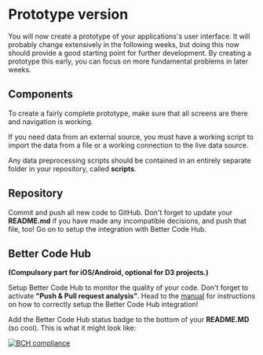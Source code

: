 # Prototype version

You will now create a prototype of your applications's user interface. It will
probably change extensively in the following weeks, but doing this now should
provide a good starting point for further development. By creating a prototype
this early, you can focus on more fundamental problems in later weeks.

## Components

To create a fairly complete prototype, make sure that all screens are there and
navigation is working.

If you need data from an external source, you must have a working script to
import the data from a file or a working connection to the live data source.

Any data preprocessing scripts should be contained in an entirely separate
folder in your repository, called **scripts**.

## Repository

Commit and push all new code to GitHub. Don't forget to update your **README.md** if you have made any incompatible decisions, and push that file, too! Go on to setup the integration with Better Code Hub.

## Better Code Hub

**(Compulsory part for iOS/Android, optional for D3 projects.)**

Setup Better Code Hub to monitor the quality of your code. Don't forget to activate **"Push & Pull request analysis"**. Head to the [manual](/reference/better-code-hub) for instructions on how to correctly setup the Better Code Hub integration!

Add the Better Code Hub status badge to the bottom of your **README.MD** (so cool). This is what it might look like:

[![BCH compliance](https://bettercodehub.com/edge/badge/jlnjnsn/QLSwift)](https://bettercodehub.com)

